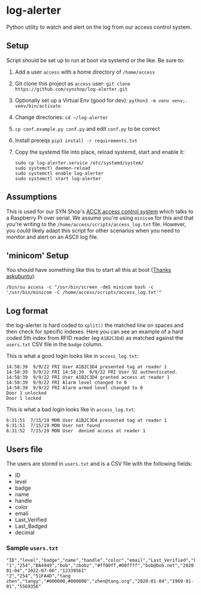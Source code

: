 # log-alerter
Python utility to watch and alert on the log from our access control system.

## Setup

Script should be set up to run at boot via systemd or the like.  Be sure to:

1. Add a user `access` with a home directory of `/home/access`
2. Git clone this project as `access` user: `git clone https://github.com/synshop/log-alerter.git`
3. Optionally set up a Virtual Env (good for dev): `python3 -m venv venv;. venv/bin/activate`
4. Change directories: `cd ~/log-alerter`
5. `cp conf.example.py conf.py` and edit `conf.py` to be correct
6. Install prereqs  `pip3 install -r requirements.txt`
7. Copy the systemd file into place, reload systemd, start and enable it:

    ```    
    sudo cp log-alerter.service /etc/systemd/system/
    sudo systemctl daemon-reload
    sudo systemctl enable log-alerter
    sudo systemctl start log-alerter
    ```

## Assumptions

This is used for our SYN Shop's [ACCX access control system](https://www.wallofsheep.com/collections/accx-products)
which talks to a Raspberry Pi over serial.  We assume you're using `minicom` for this and that you're writing to 
the `/home/access/scripts/access_log.txt` file. However, you could likely adapt this script for other scenarios when you 
need to monitor and alert on an ASCII log file.

## 'minicom' Setup

You should have something like this to start all this at boot ([Thanks askubuntu](https://askubuntu.com/a/261905)):

```shell
/bin/su access -c "/usr/bin/screen -dmS minicom bash -c '/usr/bin/minicom -C /home/access/scripts/access_log.txt'"
```


## Log format

the log-alerter is hard coded to `split()` the matched line on spaces and then check for specific indexes.  Here
you can see an example of a hard coded 5th index from RFID reader (eg `A1B2C3D4`) as matched against the
`users.txt` CSV file in the `badge` column. 

This is what a good login looks like in `access_log.txt`:

```text
14:58:39  9/9/22 FRI User A1B2C3D4 presented tag at reader 1
14:58:39  9/9/22 FRI 14:58:39  9/9/22 FRI User 92 authenticated.
14:58:39  9/9/22 FRI User A1B2C3D4 granted access at reader 1
14:58:39  9/9/22 FRI Alarm level changed to 0
14:58:39  9/9/22 FRI Alarm armed level changed to 0
Door 1 unlocked
Door 1 locked
```

This is what a bad login looks like in `access_log.txt`:

```text
6:31:51  7/15/19 MON User A1B2C3D4 presented tag at reader 1
6:31:51  7/15/19 MON User not found
6:31:52  7/15/19 MON User  denied access at reader 1
```

## Users file

The users are stored in `users.txt` and is a CSV file with the following fields:

* ID
* level
* badge
* name
* handle
* color
* email
* Last_Verified
* Last_Badged
* decimal

### Sample `users.txt`

```csv
"ID","level","badge","name","handle","color","email","Last_Verified","Last_Badged","decimal"
"1","254","BA4949","bob","zbobz","#ff00ff,#00ffff","bob@bob.net","2020-01-04","2022-07-06","12339561"
"2","254","51FA4D","tang zhen","tangy","#000000,#000000","zhen@tang.org","2020-01-04","1969-01-01","5569356"
```